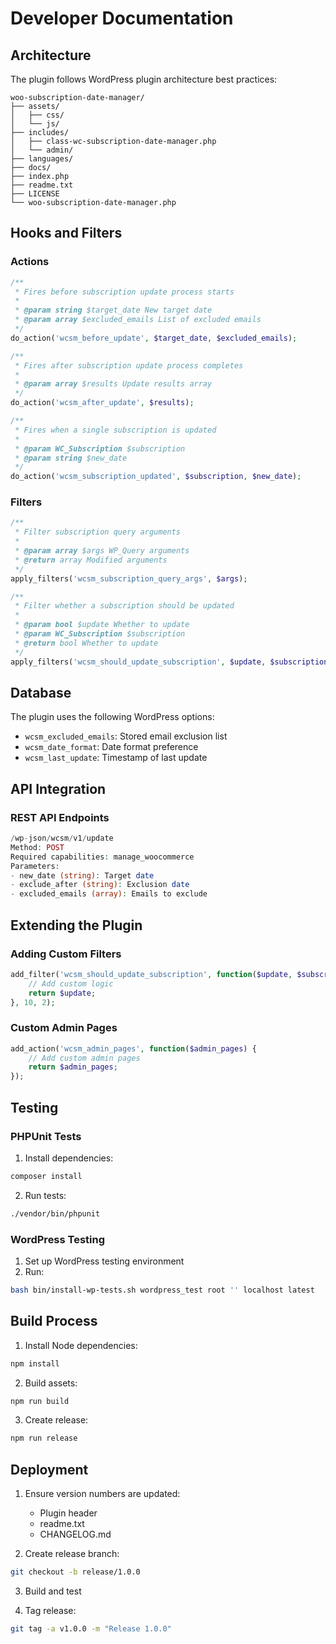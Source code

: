 # Developer Documentation

## Architecture

The plugin follows WordPress plugin architecture best practices:

```
woo-subscription-date-manager/
├── assets/
│   ├── css/
│   └── js/
├── includes/
│   ├── class-wc-subscription-date-manager.php
│   └── admin/
├── languages/
├── docs/
├── index.php
├── readme.txt
├── LICENSE
└── woo-subscription-date-manager.php
```

## Hooks and Filters

### Actions

```php
/**
 * Fires before subscription update process starts
 *
 * @param string $target_date New target date
 * @param array $excluded_emails List of excluded emails
 */
do_action('wcsm_before_update', $target_date, $excluded_emails);

/**
 * Fires after subscription update process completes
 *
 * @param array $results Update results array
 */
do_action('wcsm_after_update', $results);

/**
 * Fires when a single subscription is updated
 *
 * @param WC_Subscription $subscription
 * @param string $new_date
 */
do_action('wcsm_subscription_updated', $subscription, $new_date);
```

### Filters

```php
/**
 * Filter subscription query arguments
 *
 * @param array $args WP_Query arguments
 * @return array Modified arguments
 */
apply_filters('wcsm_subscription_query_args', $args);

/**
 * Filter whether a subscription should be updated
 *
 * @param bool $update Whether to update
 * @param WC_Subscription $subscription
 * @return bool Whether to update
 */
apply_filters('wcsm_should_update_subscription', $update, $subscription);
```

## Database

The plugin uses the following WordPress options:
- `wcsm_excluded_emails`: Stored email exclusion list
- `wcsm_date_format`: Date format preference
- `wcsm_last_update`: Timestamp of last update

## API Integration

### REST API Endpoints

```php
/wp-json/wcsm/v1/update
Method: POST
Required capabilities: manage_woocommerce
Parameters:
- new_date (string): Target date
- exclude_after (string): Exclusion date
- excluded_emails (array): Emails to exclude
```

## Extending the Plugin

### Adding Custom Filters

```php
add_filter('wcsm_should_update_subscription', function($update, $subscription) {
    // Add custom logic
    return $update;
}, 10, 2);
```

### Custom Admin Pages

```php
add_action('wcsm_admin_pages', function($admin_pages) {
    // Add custom admin pages
    return $admin_pages;
});
```

## Testing

### PHPUnit Tests

1. Install dependencies:
```bash
composer install
```

2. Run tests:
```bash
./vendor/bin/phpunit
```

### WordPress Testing

1. Set up WordPress testing environment
2. Run:
```bash
bash bin/install-wp-tests.sh wordpress_test root '' localhost latest
```

## Build Process

1. Install Node dependencies:
```bash
npm install
```

2. Build assets:
```bash
npm run build
```

3. Create release:
```bash
npm run release
```

## Deployment

1. Ensure version numbers are updated:
   - Plugin header
   - readme.txt
   - CHANGELOG.md

2. Create release branch:
```bash
git checkout -b release/1.0.0
```

3. Build and test

4. Tag release:
```bash
git tag -a v1.0.0 -m "Release 1.0.0"
```